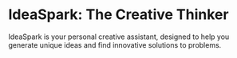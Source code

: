 # IdeaSpark: The Creative Thinker

IdeaSpark is your personal creative assistant, designed to help you generate unique ideas and find innovative solutions to problems.